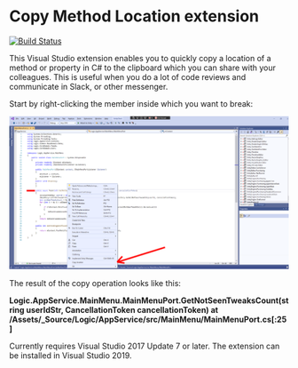 # Copy Method Location extension

[![Build Status](https://jnm2.visualstudio.com/CopyFunctionBreakpointName/_apis/build/status/CI)](https://jnm2.visualstudio.com/CopyFunctionBreakpointName/_build/latest?definitionId=7)

This Visual Studio extension enables you to quickly copy a location of a method or property in C# to the clipboard which you can share with your colleagues.
This is useful when you do a lot of code reviews and communicate in Slack, or other messenger.

Start by right-clicking the member inside which you want to break:

![Context menu screenshot](resources/context-menu.png)

The result of the copy operation looks like this:

**Logic.AppService.MainMenu.MainMenuPort.GetNotSeenTweaksCount(string userIdStr, CancellationToken cancellationToken)
at /Assets/_Source/Logic/AppService/src/MainMenu/MainMenuPort.cs[:25]**

Currently requires Visual Studio 2017 Update 7 or later. The extension can be installed in Visual Studio 2019.
